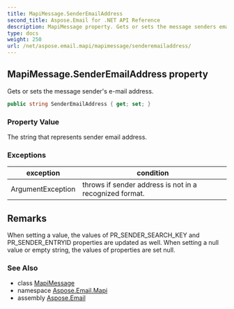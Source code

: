 ```yaml
---
title: MapiMessage.SenderEmailAddress
second_title: Aspose.Email for .NET API Reference
description: MapiMessage property. Gets or sets the message senders email address
type: docs
weight: 250
url: /net/aspose.email.mapi/mapimessage/senderemailaddress/
---
```

## MapiMessage.SenderEmailAddress property

Gets or sets the message sender's e-mail address.

```csharp
public string SenderEmailAddress { get; set; }
```

### Property Value

The string that represents sender email address.

### Exceptions

| exception | condition |
| --- | --- |
| ArgumentException | throws if sender address is not in a recognized format. |

## Remarks

When setting a value, the values of PR_SENDER_SEARCH_KEY and PR_SENDER_ENTRYID properties are updated as well. When setting a null value or empty string, the values of properties are set null.

### See Also

* class [MapiMessage](../)
* namespace [Aspose.Email.Mapi](../../mapimessage/)
* assembly [Aspose.Email](../../../)


